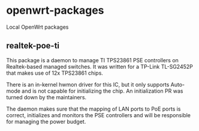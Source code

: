 # openwrt-packages
Local OpenWrt packages

## realtek-poe-ti

This package is a daemon to manage TI TPS23861 PSE controllers on Realtek-based managed switches. It was written for a TP-Link TL-SG2452P that makes use of 12x TPS23861 chips.

There is an in-kernel hwmon driver for this IC, but it only supports Auto-mode and is not capable for initializing the chip. An initialization PR was turned down by the maintainers.

The daemon makes sure that the mapping of LAN ports to PoE ports is correct, initializes and monitors the PSE controllers and will be responsible for managing the power budget.